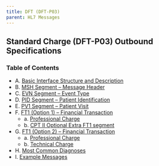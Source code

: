 ```yaml
---
title: DFT (DFT-P03)
parent: HL7 Messages
---
```


## Standard Charge (DFT-P03) Outbound Specifications

### Table of Contents

- A. [Basic Interface Structure and Description](/IntegrationDocumentation/docs/integration/IRISEMRProxy/Basic_Interface_Structure_and_Description)
- B. [MSH Segment – Message Header](/IntegrationDocumentation/docs/integration/IRISEMRProxy/MSH_Segment_Message_Header)
- C. [EVN Segment – Event Type](/IntegrationDocumentation/docs/integration/IRISEMRProxy/EVN_Segment_Event_Type)
- D. [PID Segment – Patient Identification](/IntegrationDocumentation/docs/integration/IRISEMRProxy/PID_Segment_Patient_Identification)
- E. [PV1 Segment – Patient Visit](/IntegrationDocumentation/docs/integration/IRISEMRProxy/PV1_Segment_Patient_Visit)
- F. [FT1 (Option 1) – Financial Transaction](/IntegrationDocumentation/docs/integration/IRISEMRProxy/FT1_Option1_Financial_Transaction)
   - a. [Professional Charge](/IntegrationDocumentation/docs/integration/IRISEMRProxy/FT1_Option1_Professional_Charge)
   - b. [CPT II Optional Extra FT1 segment](/IntegrationDocumentation/docs/integration/IRISEMRProxy/FT1_Option1_CPT_II_Optional_Extra_FT1_segment)
- G. [FT1 (Option 2) – Financial Transaction](/IntegrationDocumentation/docs/integration/IRISEMRProxy/FT1_Option2_Financial_Transaction)
   - a. [Professional Charge](/IntegrationDocumentation/docs/integration/IRISEMRProxy/FT1_Option2_Professional_Charge)
   - b. [Technical Charge](/IntegrationDocumentation/docs/integration/IRISEMRProxy/FT1_Option2_Technical_Charge)
- H. [Most Common Diagnoses](/IntegrationDocumentation/docs/integration/IRISEMRProxy/Most_Common_Diagnoses)
- I. [Example Messages](/IntegrationDocumentation/docs/integration/IRISEMRProxy/Example_Messages)

